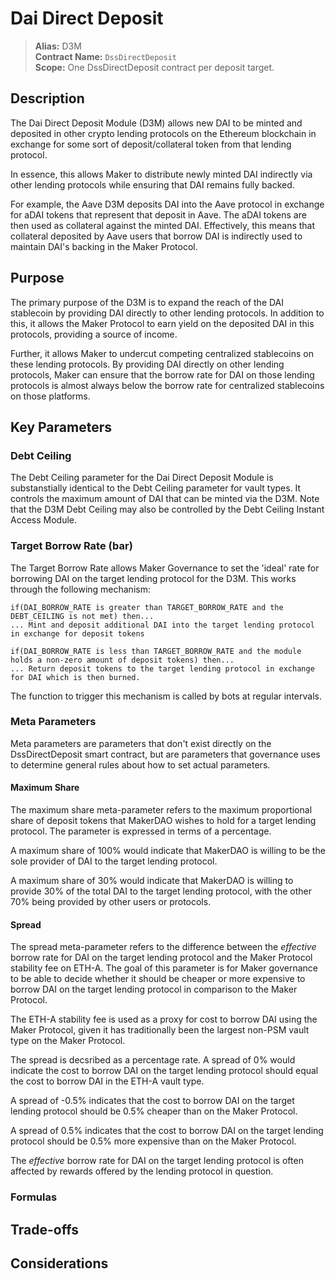 # Dai Direct Deposit

>**Alias:** D3M  
>**Contract Name:** `DssDirectDeposit`  
>**Scope:** One DssDirectDeposit contract per deposit target.  

## Description

The Dai Direct Deposit Module (D3M) allows new DAI to be minted and deposited in other crypto lending protocols on the Ethereum blockchain in exchange for some sort of deposit/collateral token from that lending protocol.

In essence, this allows Maker to distribute newly minted DAI indirectly via other lending protocols while ensuring that DAI remains fully backed. 

For example, the Aave D3M deposits DAI into the Aave protocol in exchange for aDAI tokens that represent that deposit in Aave. The aDAI tokens are then used as collateral against the minted DAI. Effectively, this means that collateral deposited by Aave users that borrow DAI is indirectly used to maintain DAI's backing in the Maker Protocol. 

## Purpose

The primary purpose of the D3M is to expand the reach of the DAI stablecoin by providing DAI directly to other lending protocols. In addition to this, it allows the Maker Protocol to earn yield on the deposited DAI in this protocols, providing a source of income. 

Further, it allows Maker to undercut competing centralized stablecoins on these lending protocols. By providing DAI directly on other lending protocols, Maker can ensure that the borrow rate for DAI on those lending protocols is almost always below the borrow rate for centralized stablecoins on those platforms.

## Key Parameters

### Debt Ceiling  
The Debt Ceiling parameter for the Dai Direct Deposit Module is substanstially identical to the Debt Ceiling parameter for vault types. It controls the maximum amount of DAI that can be minted via the D3M. Note that the D3M Debt Ceiling may also be controlled by the Debt Ceiling Instant Access Module.

### Target Borrow Rate (bar)  
The Target Borrow Rate allows Maker Governance to set the 'ideal' rate for borrowing DAI on the target lending protocol for the D3M. This works through the following mechanism:

```
if(DAI_BORROW_RATE is greater than TARGET_BORROW_RATE and the DEBT_CEILING is not met) then...
... Mint and deposit additional DAI into the target lending protocol in exchange for deposit tokens

if(DAI_BORROW_RATE is less than TARGET_BORROW_RATE and the module holds a non-zero amount of deposit tokens) then...
... Return deposit tokens to the target lending protocol in exchange for DAI which is then burned.
```

The function to trigger this mechanism is called by bots at regular intervals.

### Meta Parameters

Meta parameters are parameters that don't exist directly on the DssDirectDeposit smart contract, but are parameters that governance uses to determine general rules about how to set actual parameters.

#### Maximum Share

The maximum share meta-parameter refers to the maximum proportional share of deposit tokens that MakerDAO wishes to hold for a target lending protocol. The parameter is expressed in terms of a percentage.

A maximum share of 100% would indicate that MakerDAO is willing to be the sole provider of DAI to the target lending protocol.

A maximum share of 30% would indicate that MakerDAO is willing to provide 30% of the total DAI to the target lending protocol, with the other 70% being provided by other users or protocols.

#### Spread

The spread meta-parameter refers to the difference between the _effective_ borrow rate for DAI on the target lending protocol and the Maker Protocol stability fee on ETH-A. The goal of this parameter is for Maker governance to be able to decide whether it should be cheaper or more expensive to borrow DAI on the target lending protocol in comparison to the Maker Protocol. 

The ETH-A stability fee is used as a proxy for cost to borrow DAI using the Maker Protocol, given it has traditionally been the largest non-PSM vault type on the Maker Protocol.

The spread is decsribed as a percentage rate. A spread of 0% would indicate the cost to borrow DAI on the target lending protocol should equal the cost to borrow DAI in the ETH-A vault type.

A spread of -0.5% indicates that the cost to borrow DAI on the target lending protocol should be 0.5% cheaper than on the Maker Protocol.

A spread of 0.5% indicates that the cost to borrow DAI on the target lending protocol should be 0.5% more expensive than on the Maker Protocol.

The _effective_ borrow rate for DAI on the target lending protocol is often affected by rewards offered by the lending protocol in question.

### Formulas



## Trade-offs

## Considerations